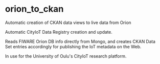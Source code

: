 # orion_to_ckan
Automatic creation of CKAN data views to live data from Orion

Automatic CityIoT Data Registry creation and update.

Reads FIWARE Orion DB info directly from Mongo, and creates CKAN Data Set entries accordingly for publishing the IoT metadata on the Web.

In use for the University of Oulu's CityIoT research platform.
